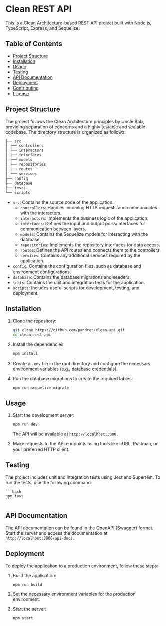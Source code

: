 # Clean REST API

This is a Clean Architecture-based REST API project built with Node.js, TypeScript, Express, and Sequelize.

## Table of Contents
- [Project Structure](#project-structure)
- [Installation](#installation)
- [Usage](#usage)
- [Testing](#testing)
- [API Documentation](#api-documentation)
- [Deployment](#deployment)
- [Contributing](#contributing)
- [License](#license)

## Project Structure

The project follows the Clean Architecture principles by Uncle Bob, providing separation of concerns and a highly testable and scalable codebase. The directory structure is organized as follows:
```bash
├── src
│ ├── controllers
│ ├── interactors
│ ├── interfaces
│ ├── models
│ ├── repositories
│ ├── routes
│ └── services
├── config
├── database
├── tests
└── scripts
```


- `src`: Contains the source code of the application.
  - `controllers`: Handles incoming HTTP requests and communicates with the interactors.
  - `interactors`: Implements the business logic of the application.
  - `interfaces`: Defines the input and output ports/interfaces for communication between layers.
  - `models`: Contains the Sequelize models for interacting with the database.
  - `repositories`: Implements the repository interfaces for data access.
  - `routes`: Defines the API routes and connects them to the controllers.
  - `services`: Contains any additional services required by the application.
- `config`: Contains the configuration files, such as database and environment configurations.
- `database`: Contains the database migrations and seeders.
- `tests`: Contains the unit and integration tests for the application.
- `scripts`: Includes useful scripts for development, testing, and deployment.

## Installation

1. Clone the repository:

   ```bash
   git clone https://github.com/pandrer/clean-api.git
   cd clean-rest-api
   ```

2. Install the dependencies:

    ```bash
    npm install
    ```

3. Create a `.env` file in the root directory and configure the necessary environment variables (e.g., database credentials).

4. Run the database migrations to create the required tables:

    ```bash
    npm run sequelize:migrate
    ```
## Usage
1. Start the development server:    

    ```bash
    npm run dev
    ```

    The API will be available at `http://localhost:3000.`
2. Make requests to the API endpoints using tools like cURL, Postman, or your preferred HTTP client.

## Testing
The project includes unit and integration tests using Jest and Supertest. To run the tests, use the following command:
    
    ```bash
    npm test
    ```
## API Documentation
The API documentation can be found in the OpenAPI (Swagger) format. Start the server and access the documentation at `http://localhost:3000/api-docs.`

## Deployment
To deploy the application to a production environment, follow these steps:

1. Build the application:
    
    ```bash
    npm run build
    ```

2. Set the necessary environment variables for the production environment.

3. Start the server:
    
    ```bash
    npm start
    ``` 